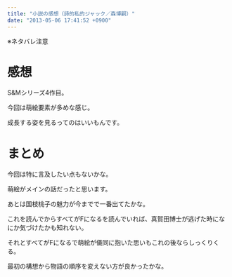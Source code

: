 ```yaml
---
title: "小説の感想（詩的私的ジャック／森博嗣）"
date: "2013-05-06 17:41:52 +0900"
---
```


※ネタバレ注意

# 感想

S&#038;Mシリーズ4作目。

今回は萌絵要素が多めな感じ。

成長する姿を見るってのはいいもんです。

# まとめ

今回は特に言及したい点もないかな。

萌絵がメインの話だったと思います。

あとは国枝桃子の魅力が今までで一番出てたかな。

これを読んでからすべてがFになるを読んでいれば、真賀田博士が逃げた時になにか気づけたかも知れない。

それとすべてがFになるで萌絵が儀同に抱いた思いもこれの後ならしっくりくる。

最初の構想から物語の順序を変えない方が良かったかな。
